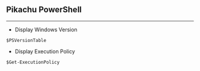## Pikachu PowerShell
___
<!-- Version -->
- Display Windows Version

```
$PSVersionTable
```
<!-- Execution Policy -->
- Display Execution Policy

```
$Get-ExecutionPolicy
```
